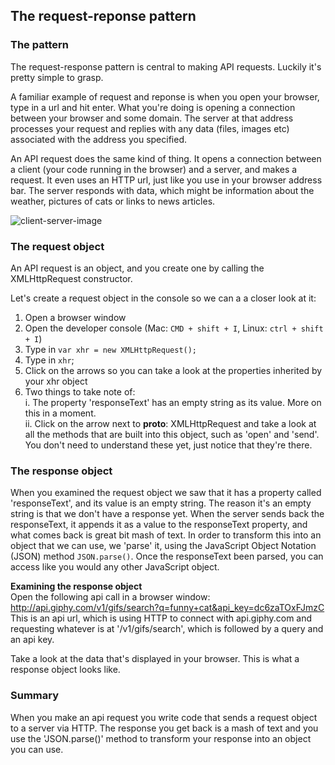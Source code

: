 ## The request-reponse pattern

### The pattern
The request-response pattern is central to making API requests. Luckily it's pretty simple to grasp.

A familiar example of request and reponse is when you open your browser, type in a url and hit enter. What you're doing is opening a connection between your browser and some domain. The server at that address processes your request and replies with any data (files, images etc) associated with the address you specified.  

An API request does the same kind of thing. It opens a connection between a client (your code running in the browser) and a server, and makes a request. It even uses an HTTP url, just like you use in your browser address bar. The server responds with data, which might be information about the weather, pictures of cats or links to news articles.

![client-server-image](https://developer.mozilla.org/files/4291/client-server.png)  

### The request object
An API request is an object, and you create one by calling the XMLHttpRequest constructor.  

Let's create a request object in the console so we can a a closer look at it:  
1. Open a browser window
2. Open the developer console (Mac: `CMD + shift + I`, Linux: `ctrl + shift + I`)
3. Type in `var xhr = new XMLHttpRequest();`
4. Type in `xhr`;
5. Click on the arrows so you can take a look at the properties inherited by your xhr object
6. Two things to take note of:  
  i. The property 'responseText' has an empty string as its value. More on this in a moment.  
  ii. Click on the arrow next to __proto__: XMLHttpRequest and take a look at all the methods that are built into this object, such as 'open' and 'send'. You don't need to understand these yet, just notice that they're there.


### The response object
When you examined the request object we saw that it has a property called 'responseText', and its value is an empty string. The reason it's an empty string is that we don't have a response yet. When the server sends back the responseText, it appends it as a value to the responseText property, and what comes back is great bit mash of text. In order to transform this into an object that we can use, we 'parse' it, using the JavaScript Object Notation (JSON) method `JSON.parse()`. Once the responseText been parsed, you can access like you would any other JavaScript object.

**Examining the response object**  
Open the following api call in a browser window:   
http://api.giphy.com/v1/gifs/search?q=funny+cat&api_key=dc6zaTOxFJmzC  
This is an api url, which is using HTTP to connect with api.giphy.com and requesting whatever is at '/v1/gifs/search', which is followed by a query and an api key.

Take a look at the data that's displayed in your browser. This is what a response object looks like.

### Summary
When you make an api request you write code that sends a request object to a server via HTTP. The response you get back is a mash of text and you use the 'JSON.parse()' method to transform your response into an object you can use.
